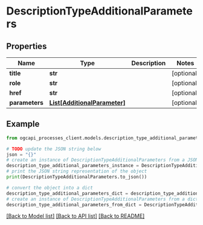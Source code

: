 # DescriptionTypeAdditionalParameters


## Properties

Name | Type | Description | Notes
------------ | ------------- | ------------- | -------------
**title** | **str** |  | [optional] 
**role** | **str** |  | [optional] 
**href** | **str** |  | [optional] 
**parameters** | [**List[AdditionalParameter]**](AdditionalParameter.md) |  | [optional] 

## Example

```python
from ogcapi_processes_client.models.description_type_additional_parameters import DescriptionTypeAdditionalParameters

# TODO update the JSON string below
json = "{}"
# create an instance of DescriptionTypeAdditionalParameters from a JSON string
description_type_additional_parameters_instance = DescriptionTypeAdditionalParameters.from_json(json)
# print the JSON string representation of the object
print(DescriptionTypeAdditionalParameters.to_json())

# convert the object into a dict
description_type_additional_parameters_dict = description_type_additional_parameters_instance.to_dict()
# create an instance of DescriptionTypeAdditionalParameters from a dict
description_type_additional_parameters_from_dict = DescriptionTypeAdditionalParameters.from_dict(description_type_additional_parameters_dict)
```
[[Back to Model list]](../README.md#documentation-for-models) [[Back to API list]](../README.md#documentation-for-api-endpoints) [[Back to README]](../README.md)


